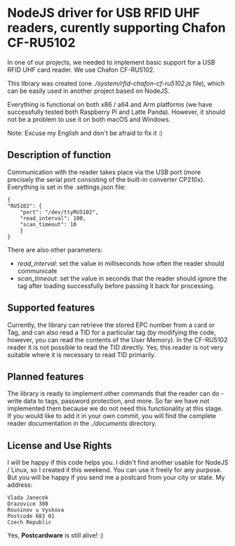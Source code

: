 # NodeJS driver for USB RFID UHF readers, curently supporting Chafon CF-RU5102

In one of our projects, we needed to implement basic support for a USB RFID UHF card reader. We use Chafon CF-RU5102.

This library was created (one _./system/rfid-chafon-cf-ru5102.js_ file), which can be easily used in another project based on NodeJS.

Everything is functional on both x86 / a64 and Arm platforms (we have successfully tested both Raspberry Pi and Latte Panda). However, it should not be a problem to use it on both macOS and Windows.

Note: Excuse my English and don't be afraid to fix it :)

## Description of function

Communication with the reader takes place via the USB port (more precisely the serial port consisting of the built-in converter CP210x). Everything is set in the .settings.json file:

    {
    "RU5102": {
        "port": "/dev/ttyRU5102",
        "read_interval": 100,
        "scan_timeout": 10
        }
    }

There are also other parameters:

- _read_interval_: set the value in milliseconds how often the reader should communicate
- _scan_timeout_: set the value in seconds that the reader should ignore the tag after loading successfully before passing it back for processing.

## Supported features

Currently, the library can retrieve the stored EPC number from a card or Tag, and can also read a TID for a particular tag (by modifying the code, however, you can read the contents of the User Memory). In the CF-RU5102 reader it is not possible to read the TID directly. Yes, this reader is not very suitable where it is necessary to read TID primarily.

## Planned features

The library is ready to implement other commands that the reader can do - write data to tags, password protection, and more. So far we have not implemented them because we do not need this functionality at this stage. If you would like to add it in your own commit, you will find the complete reader documentation in the _./documents_ directory.

## License and Use Rights

I will be happy if this code helps you. I didn't find another usable for NodeJS / Linux, so I created it this weekend. You can use it freely for any purpose. But you will be happy if you send me a postcard from your city or state. My address:

    Vlada Janecek
    Drazovice 308
    Rousinov u Vyskova
    Postcode 683 01
    Czech Republic

Yes, __Postcardware__ is still alive! :)

